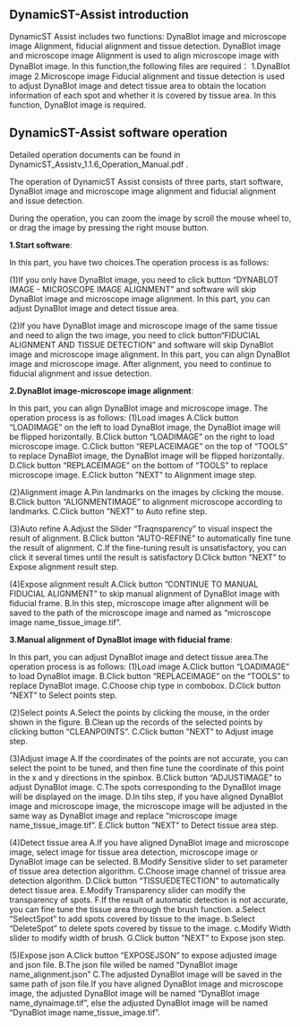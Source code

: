 DynamicST-Assist introduction
---

DynamicST Assist includes two functions: DynaBlot image and microscope image Alignment, fiducial alignment and tissue detection.
DynaBlot image and microscope image Alignment is used to align microscope image with DynaBlot image.
In this function,the following files are required：
1.DynaBlot image
2.Microscope image
Fiducial alignment and tissue detection is used to adjust DynaBlot image and detect tissue area to obtain the location information of each spot and whether it is covered by tissue area.
In this function, DynaBlot image is required.


DynamicST-Assist software operation
---

Detailed operation documents can be found in DynamicST_Assistv_1.1.6_Operation_Manual.pdf .

The operation of DynamicST Assist consists of three parts, start software, DynaBlot image and microscope image alignment and fiducial alignment and issue detection.

During the operation, you can  zoom the image by scroll the mouse wheel to, or drag the image by pressing the right mouse button.

**1.Start software**:

In this part, you have two choices.The operation process is as follows:

(1)If you only have DynaBlot image, you need to click button “DYNABLOT IMAGE - MICROSCOPE IMAGE ALIGNMENT” and software will skip DynaBlot image and microscope image alignment. In this part, you can adjust DynaBlot image and detect tissue area.

(2)If you have DynaBlot image and microscope image of the same tissue and need to align the two image, you need to click button“FIDUCIAL ALIGNMENT AND TISSUE DETECTION” and software will skip DynaBlot image and microscope image alignment. In this part, you can align DynaBlot image and microscope image. After alignment, you need to continue to fiducial alignment and issue detection.

**2.DynaBlot image-microscope image alignment**:

In this part, you can align DynaBlot image and microscope image. The operation process is as follows:
(1)Load images
  A.Click button “LOADIMAGE” on the left to load DynaBlot image, the DynaBlot image will be flipped horizontally.
  B.Click button “LOADIMAGE” on the right to load microscope image.
  C.Click button “REPLACEIMAGE” on the top of “TOOLS” to replace DynaBlot image, the DynaBlot image will be flipped horizontally.
  D.Click button “REPLACEIMAGE” on the bottom of “TOOLS” to replace microscope image.
  E.Click button ”NEXT” to Alignment image step.
  
(2)Alignment image
  A.Pin landmarks on the images by clicking the mouse.
  B.Click button “ALIGNMENTIMAGE” to alignment microscope according to landmarks.
  C.Click button ”NEXT” to Auto refine step.
  
(3)Auto refine
  A.Adjust the Slider “Traqnsparency” to visual inspect the result of alignment.
  B.Click button “AUTO-REFINE” to automatically fine tune the result of alignment.
  C.If the fine-tuning result is unsatisfactory, you can click it several times until the result is satisfactory
  D.Click button ”NEXT” to Expose alignment result step.
  
(4)Expose alignment result
  A.Click button ”CONTINUE TO MANUAL FIDUCIAL ALIGNMENT” to skip manual alignment of DynaBlot image with fiducial frame.
  B.In this step, microscope image after alignment will be saved to the path of the microscope image and named as “microscope image name_tissue_image.tif”.

**3.Manual alignment of DynaBlot image with fiducial frame**:

In this part, you can adjust DynaBlot image and detect tissue area.The operation process is as follows:
(1)Load image
  A.Click button “LOADIMAGE” to load DynaBlot image.
  B.Click button “REPLACEIMAGE” on the “TOOLS” to replace DynaBlot image.
  C.Choose chip type in combobox.
  D.Click button ”NEXT” to Select points step.

(2)Select points
  A.Select the points by clicking the mouse, in the order shown in the figure.
  B.Clean up the records of the selected points by clicking button “CLEANPOINTS”.
  C.Click button ”NEXT” to Adjust image step.

(3)Adjust image
  A.If the coordinates of the points are not accurate, you can select the point to be tuned, and then fine tune the coordinate of this point in the x and y directions in the spinbox.
  B.Click button “ADJUSTIMAGE” to adjust DynaBlot image.
  C.The spots corresponding to the DynaBlot image will be displayed on the image.
  D.In tihs step, if you have aligned DynaBlot image and microscope image, the microscope image will be adjusted in the same way as DynaBlot image and replace “microscope image name_tissue_image.tif”.
  E.Click button ”NEXT” to Detect tissue area step.

(4)Detect tissue area
  A.If you have aligned DynaBlot image and microscope image, select image for tissue area detection, microscope image or DynaBlot image can be selected.
  B.Modify Sensitive slider to set parameter of tissue area detection algorithm.
  C.Choose image channel of trissue area detection algorithm.
  D.Click button “TISSUEDETECTION” to automatically detect tissue area.
  E.Modify Transparency slider can modify the transparency of spots.
  F.If the result of automatic detection is not accurate, you can fine tune the tissue area through the brush function.
    a.Select “SelectSpot” to add spots covered by tissue to the image.
    b.Select “DeleteSpot” to delete spots covered by tissue to the image.
    c.Modify Width slider to modify width of brush.
    G.Click button ”NEXT” to Expose json step.


(5)Expose json
  A.Click button “EXPOSEJSON” to expose adjusted image and json file.
  B.The json file willed be named “DynaBlot image name_alignment.json”
  C.The adjusted DynaBlot image will be saved in the same path of json file.If you have aligned DynaBlot image and microscope image, the adjusted DynaBlot image will be named “DynaBlot image name_dynaimage.tif”, else the adjusted DynaBlot image will be named “DynaBlot image name_tissue_image.tif”.






